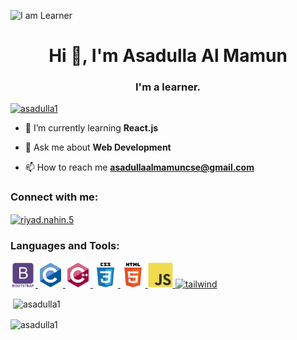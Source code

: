 ![I am Learner](https://scontent.fdac135-1.fna.fbcdn.net/v/t1.6435-9/53050798_142720023417956_3183967283542228992_n.jpg?_nc_cat=109&ccb=1-5&_nc_sid=19026a&_nc_ohc=smhsJB6-T5MAX8KNF1e&tn=U16LRqhIDodAXGxk&_nc_ht=scontent.fdac135-1.fna&oh=aa546aecfae58f007d433ff45fd97fc8&oe=61C607BC)

<h1 align="center">Hi 👋, I'm Asadulla Al Mamun</h1>
<h3 align="center">I'm a learner.</h3>

<p align="left"> <a href="https://github.com/ryo-ma/github-profile-trophy"><img src="https://github-profile-trophy.vercel.app/?username=asadulla1" alt="asadulla1" /></a> </p>

- 🌱 I’m currently learning **React.js**

- 💬 Ask me about **Web Development**

- 📫 How to reach me **asadullaalmamuncse@gmail.com**

<h3 align="left">Connect with me:</h3>
<p align="left">
<a href="https://fb.com/riyad.nahin.5" target="blank"><img align="center" src="https://raw.githubusercontent.com/rahuldkjain/github-profile-readme-generator/master/src/images/icons/Social/facebook.svg" alt="riyad.nahin.5" height="30" width="40" /></a>
</p>

<h3 align="left">Languages and Tools:</h3>
<p align="left"> <a href="https://getbootstrap.com" target="_blank" rel="noreferrer"> <img src="https://raw.githubusercontent.com/devicons/devicon/master/icons/bootstrap/bootstrap-plain-wordmark.svg" alt="bootstrap" width="40" height="40"/> </a> <a href="https://www.cprogramming.com/" target="_blank" rel="noreferrer"> <img src="https://raw.githubusercontent.com/devicons/devicon/master/icons/c/c-original.svg" alt="c" width="40" height="40"/> </a> <a href="https://www.w3schools.com/cpp/" target="_blank" rel="noreferrer"> <img src="https://raw.githubusercontent.com/devicons/devicon/master/icons/cplusplus/cplusplus-original.svg" alt="cplusplus" width="40" height="40"/> </a> <a href="https://www.w3schools.com/css/" target="_blank" rel="noreferrer"> <img src="https://raw.githubusercontent.com/devicons/devicon/master/icons/css3/css3-original-wordmark.svg" alt="css3" width="40" height="40"/> </a> <a href="https://www.w3.org/html/" target="_blank" rel="noreferrer"> <img src="https://raw.githubusercontent.com/devicons/devicon/master/icons/html5/html5-original-wordmark.svg" alt="html5" width="40" height="40"/> </a> <a href="https://developer.mozilla.org/en-US/docs/Web/JavaScript" target="_blank" rel="noreferrer"> <img src="https://raw.githubusercontent.com/devicons/devicon/master/icons/javascript/javascript-original.svg" alt="javascript" width="40" height="40"/> </a> <a href="https://tailwindcss.com/" target="_blank" rel="noreferrer"> <img src="https://www.vectorlogo.zone/logos/tailwindcss/tailwindcss-icon.svg" alt="tailwind" width="40" height="40"/> </a> </p>

<p>&nbsp;<img align="center" src="https://github-readme-stats.vercel.app/api?username=asadulla1&show_icons=true&locale=en" alt="asadulla1" /></p>

<p><img align="center" src="https://github-readme-streak-stats.herokuapp.com/?user=asadulla1&" alt="asadulla1" /></p>
